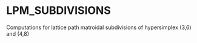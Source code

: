 # LPM_SUBDIVISIONS
Computations for lattice path matroidal subdivisions of hypersimplex (3,6) and (4,8)
